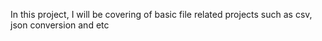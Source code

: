 In this project, I will be covering of basic file related projects such as csv, json conversion and etc

